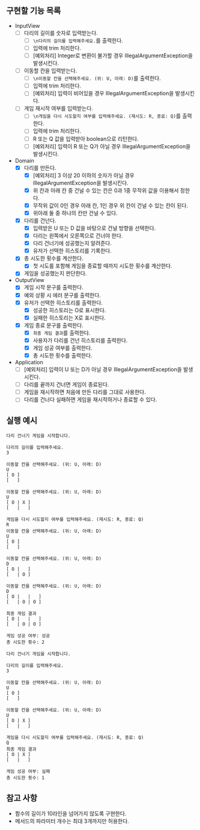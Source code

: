 ## 구현할 기능 목록
- InputView
  - [ ] 다리의 길이를 숫자로 입력받는다.
    - [ ] `\n다리의 길이를 입력해주세요.`를 출력한다.
    - [ ] 입력에 trim 처리한다.
    - [ ] [예외처리] Integer로 변환이 불가할 경우 IllegalArgumentException을 발생시킨다.
  - [ ] 이동할 칸을 입력받는다.
    - [ ] `\n이동할 칸을 선택해주세요. (위: U, 아래: D)`를 출력한다.
    - [ ] 입력에 trim 처리한다.
    - [ ] [예외처리] 입력이 비어있을 경우 IllegalArgumentException을 발생시킨다.
  - [ ] 게임 재시작 여부를 입력받는다.
    - [ ] `\n게임을 다시 시도할지 여부를 입력해주세요. (재시도: R, 종료: Q)`를 출력한다.
    - [ ] 입력에 trim 처리한다.
    - [ ] R 또는 Q 값을 입력받아 boolean으로 리턴한다.
    - [ ] [예외처리] 입력이 R 또는 Q가 아닐 경우 IllegalArgumentException을 발생시킨다.
- Domain
  - [x] 다리를 만든다.
    - [x] [예외처리] 3 이상 20 이하의 숫자가 아닐 경우 IllegalArgumentException을 발생시킨다.
    - [x] 위 칸과 아래 칸 중 건널 수 있는 칸은 0과 1중 무작위 값을 이용해서 정한다.
    - [x] 무작위 값이 0인 경우 아래 칸, 1인 경우 위 칸이 건널 수 있는 칸이 된다.
    - [x] 위아래 둘 중 하나의 칸만 건널 수 있다.
  - [x] 다리를 건넌다.
    - [x] 입력받은 U 또는 D 값을 바탕으로 건널 방향을 선택한다.
    - [x] 다리는 왼쪽에서 오른쪽으로 건너야 한다.
    - [x] 다리 건너기에 성공했는지 알려준다.
    - [x] 유저가 선택한 히스토리를 기록한다. 
  - [x] 총 시도한 횟수를 계산한다.
    - [x] 첫 시도를 포함해 게임을 종료할 때까지 시도한 횟수를 계산한다.
  - [x] 게임을 성공했는지 판단한다.
- OutputView
  - [x] 게임 시작 문구를 출력한다.
  - [x] 예외 상황 시 에러 문구를 출력한다.
  - [x] 유저가 선택한 히스토리를 출력한다.
    - [x] 성공한 히스토리는 O로 표시한다.
    - [x] 실패한 히스토리는 X로 표시한다.
  - [x] 게임 종료 문구를 출력한다.
    - [x] `최종 게임 결과`를 출력한다.
    - [x] 사용자가 다리를 건넌 히스토리를 출력한다.
    - [x] 게임 성공 여부를 출력한다.
    - [x] 총 시도한 횟수를 출력한다.
- Application
  - [ ] [예외처리] 입력이 U 또는 D가 아닐 경우 IllegalArgumentException을 발생시킨다.
  - [ ] 다리를 끝까지 건너면 게임이 종료된다.
  - [ ] 게임을 재시작하면 처음에 만든 다리를 그대로 사용한다.
  - [ ] 다리를 건너다 실패하면 게임을 재시작하거나 종료할 수 있다.
## 실행 예시
```
다리 건너기 게임을 시작합니다.

다리의 길이를 입력해주세요.
3

이동할 칸을 선택해주세요. (위: U, 아래: D)
U
[ O ]
[   ]

이동할 칸을 선택해주세요. (위: U, 아래: D)
U
[ O | X ]
[   |   ]

게임을 다시 시도할지 여부를 입력해주세요. (재시도: R, 종료: Q)
R
이동할 칸을 선택해주세요. (위: U, 아래: D)
U
[ O ]
[   ]

이동할 칸을 선택해주세요. (위: U, 아래: D)
D
[ O |   ]
[   | O ]

이동할 칸을 선택해주세요. (위: U, 아래: D)
D
[ O |   |   ]
[   | O | O ]

최종 게임 결과
[ O |   |   ]
[   | O | O ]

게임 성공 여부: 성공
총 시도한 횟수: 2
```

```
다리 건너기 게임을 시작합니다.

다리의 길이를 입력해주세요.
3

이동할 칸을 선택해주세요. (위: U, 아래: D)
U
[ O ]
[   ]

이동할 칸을 선택해주세요. (위: U, 아래: D)
U
[ O | X ]
[   |   ]

게임을 다시 시도할지 여부를 입력해주세요. (재시도: R, 종료: Q)
Q
최종 게임 결과
[ O | X ]
[   |   ]

게임 성공 여부: 실패
총 시도한 횟수: 1
```

## 참고 사항
- 함수의 길이가 10라인을 넘어가지 않도록 구현한다.
- 메서드의 파라미터 개수는 최대 3개까지만 허용한다.